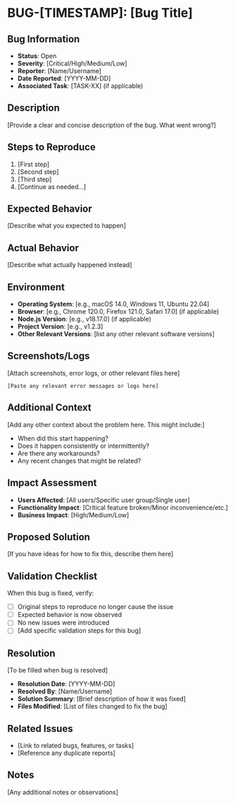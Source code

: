 # BUG-[TIMESTAMP]: [Bug Title]

## Bug Information
- **Status**: Open
- **Severity**: [Critical/High/Medium/Low]
- **Reporter**: [Name/Username]
- **Date Reported**: [YYYY-MM-DD]
- **Associated Task**: [TASK-XX] (if applicable)

## Description
[Provide a clear and concise description of the bug. What went wrong?]

## Steps to Reproduce
1. [First step]
2. [Second step]
3. [Third step]
4. [Continue as needed...]

## Expected Behavior
[Describe what you expected to happen]

## Actual Behavior
[Describe what actually happened instead]

## Environment
- **Operating System**: [e.g., macOS 14.0, Windows 11, Ubuntu 22.04]
- **Browser**: [e.g., Chrome 120.0, Firefox 121.0, Safari 17.0] (if applicable)
- **Node.js Version**: [e.g., v18.17.0] (if applicable)
- **Project Version**: [e.g., v1.2.3]
- **Other Relevant Versions**: [list any other relevant software versions]

## Screenshots/Logs
[Attach screenshots, error logs, or other relevant files here]

```
[Paste any relevant error messages or logs here]
```

## Additional Context
[Add any other context about the problem here. This might include:]
- When did this start happening?
- Does it happen consistently or intermittently?
- Are there any workarounds?
- Any recent changes that might be related?

## Impact Assessment
- **Users Affected**: [All users/Specific user group/Single user]
- **Functionality Impact**: [Critical feature broken/Minor inconvenience/etc.]
- **Business Impact**: [High/Medium/Low]

## Proposed Solution
[If you have ideas for how to fix this, describe them here]

## Validation Checklist
When this bug is fixed, verify:
- [ ] Original steps to reproduce no longer cause the issue
- [ ] Expected behavior is now observed
- [ ] No new issues were introduced
- [ ] [Add specific validation steps for this bug]

## Resolution
[To be filled when bug is resolved]
- **Resolution Date**: [YYYY-MM-DD]
- **Resolved By**: [Name/Username]
- **Solution Summary**: [Brief description of how it was fixed]
- **Files Modified**: [List of files changed to fix the bug]

## Related Issues
- [Link to related bugs, features, or tasks]
- [Reference any duplicate reports]

## Notes
[Any additional notes or observations]
